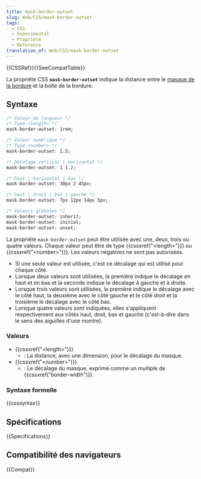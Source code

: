 ```yaml
---
title: mask-border-outset
slug: Web/CSS/mask-border-outset
tags:
  - CSS
  - Experimental
  - Propriété
  - Reference
translation_of: Web/CSS/mask-border-outset
---
```


{{CSSRef}}{{SeeCompatTable}}

La propriété CSS **`mask-border-outset`** indique la distance entre le [masque de la bordure](/fr/docs/Web/CSS/mask-border) et la boîte de la bordure.

## Syntaxe

```css
/* Valeur de longueur */
/* Type <length> */
mask-border-outset: 1rem;

/* Valeur numérique */
/* Type <number> */
mask-border-outset: 1.5;

/* Décalage vertical | horizontal */
mask-border-outset: 1 1.2;

/* haut | horizontal | bas */
mask-border-outset: 30px 2 45px;

/* haut | droit | bas | gauche */
mask-border-outset: 7px 12px 14px 5px;

/* Valeurs globales */
mask-border-outset: inherit;
mask-border-outset: initial;
mask-border-outset: unset;
```

La propriété `mask-border-outset` peut être utilisée avec une, deux, trois ou quatre valeurs. Chaque valeur peut être de type {{cssxref("&lt;length&gt;")}} ou {{cssxref("&lt;number&gt;")}}. Les valeurs négatives ne sont pas autorisées.

- Si une seule valeur est utilisée, c'est ce décalage qui est utilisé pour chaque côté.
- Lorsque deux valeurs sont utilisées, la première indique le décalage en haut et en bas et la seconde indique le décalage à gauche et à droite.
- Lorsque trois valeurs sont utilisées, la première indique le décalage avec le côté haut, la deuxième avec le côté gauche et le côté droit et la troisième le décalage avec le côté bas.
- Lorsque quatre valeurs sont indiquées, elles s'appliquent respectivement aux côtés haut, droit, bas et gauche (c'est-à-dire dans le sens des aiguilles d'une montre).

### Valeurs

- {{cssxref("&lt;length&gt;")}}
  - : La distance, avec une dimension, pour le décalage du masque.
- {{cssxref("&lt;number&gt;")}}
  - : Le décalage du masque, exprimé comme un multiple de {{cssxref("border-width")}}.

### Syntaxe formelle

{{csssyntax}}

## Spécifications

{{Specifications}}

## Compatibilité des navigateurs

{{Compat}}
